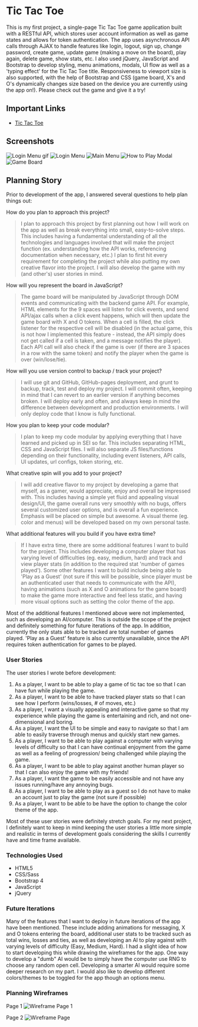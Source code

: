 # Tic Tac Toe

This is my first project, a single-page Tic Tac Toe game application built with a RESTful API, which stores user account information as well as game states and allows for token authentication. The app uses asynchronous API calls through AJAX to handle features like login, logout, sign up, change password, create game, update game (making a move on the board), play again, delete game, show stats, etc. I also used jQuery, JavaScript and Bootstrap to develop styling, menu animations, modals, UI flow as well as a 'typing effect' for the Tic Tac Toe title. Responsiveness to viewport size is also supported, with the help of Bootstrap and CSS (game board, X's and O's dynamically changes size based on the device you are currently using the app on!). Please check out the game and give it a try!

## Important Links

* [Tic Tac Toe](https://perryfhuang.github.io/tictactoe/)

## Screenshots 

![Login Menu gif](https://i.imgur.com/QUu4Ptw.gif)
![Login Menu](https://i.imgur.com/nnqkPzf.png)
![Main Menu](https://i.imgur.com/emJf2y3.png)
![How to Play Modal](https://i.imgur.com/lC3H6B6.png)
![Game Board](https://i.imgur.com/sjJo31r.png)

## Planning Story

Prior to development of the app, I answered several questions to help plan things out:

How do you plan to approach this project?

>I plan to approach this project by first planning out how I will work on  the app as well as break everything into small, easy-to-solve steps. This  includes having a fundamental understanding of all the technologies and  languages involved that will make the project function (ex. understanding  how the API works, referencing documentation when necessary, etc.) I plan  to first hit every requirement for completing the project while also  putting my own creative flavor into the project. I will also develop the  game with my (and other's) user stories in mind.

How will you represent the board in JavaScript?

>The game board will be manipulated by JavaScript through DOM events and communicating with the backend game API. For example, HTML elements for the 9 spaces will listen for click events, and send API/ajax calls when a click event happens, which will then update the game board with X and O tokens. When a cell is filled, the click listener for the respective cell will be disabled (in the actual game, this is not how I implemented this feature - instead, the API simply does not get called if a cell is taken, and a message notifies the player). Each API call will also check if the game is over (if there are 3 spaces in a row with the same token) and notify the player when the game is over (win/lose/tie).

How will you use version control to backup / track your project?

>I will use git and GitHub, GitHub-pages deployment, and grunt to backup, track, test and deploy my project. I will commit often, keeping in mind that I can revert to an earlier version if anything becomes broken. I will deploy early and often, and always keep in mind the difference between development and production environments. I will only deploy code that I know is fully functional.


How you plan to keep your code modular?

>I plan to keep my code modular by applying everything that I have learned and picked up in SEI so far. This includes separating HTML, CSS and JavaScript files. I will also separate JS files/functions depending on their functionality, including event listeners, API calls, UI updates, url configs, token storing, etc.

What creative spin will you add to your project?

>I will add creative flavor to my project by developing a game that myself, as a gamer, would appreciate, enjoy and overall be impressed with. This includes having a simple yet fluid and appealing visual design/UI, the game overall runs very smoothly with no bugs, offers several customized user options, and is overall a fun experience. Emphasis will be placed on simple but awesome. A visual theme (eg. color and menus) will be developed based on my own personal taste.

What additional features will you build if you have extra time?

>If I have extra time, there are some additional features I want to build for the project. This includes developing a computer player that has varying level of difficulties (eg. easy, medium, hard) and track and view player stats (in addition to the required stat 'number of games played'). Some other features I want to build include being able to 'Play as a Guest' (not sure if this will be possible, since player must be an authenticated user that needs to communicate with the API), having animations (such as X and O animations for the game board) to make the game more interactive and feel less static, and having more visual options such as setting the color theme of the app.

Most of the additional features I mentioned above were not implemented, such as developing an AI/computer. This is outside the scope of the project and definitely something for future iterations of the app. In addition, currently the only stats able to be tracked are total number of games played. 'Play as a Guest' feature is also currently unavailable, since the API requires token authentication for games to be played.

### User Stories

The user stories I wrote before development:

1. As a player, I want to be able to play a game of tic tac toe so that I can have fun while playing the game.
2. As a player, I want to be able to have tracked player stats so that I can see how I perform (wins/losses, # of moves, etc.)
3. As a player, I want a visually appealing and interactive game so that my experience while playing the game is entertaining and rich, and not one-dimensional and boring.
4. As a player, I want the UI to be simple and easy to navigate so that I am able to easily traverse through menus and quickly start new games.
5. As a player, I want to be able to play against a computer with varying levels of difficulty so that I can have continual enjoyment from the game as well as a feeling of progression/ being challenged while playing the game.
6. As a player, I want to be able to play against another human player so that I can also enjoy the game with my friends!
7. As a player, I want the game to be easily accessible and not have any issues running/have any annoying bugs.
8. As a player, I want to be able to play as a guest so I do not have to make an account just to play the game (not sure if possible)
9. As a player, I want to be able to be have the option to change the color theme of the app.

Most of these user stories were definitely stretch goals. For my next project, I definitely want to keep in mind keeping the user stories a little more simple and realistic in terms of development goals considering the skills I currently have and time frame available.

### Technologies Used

* HTML5
* CSS/Sass
* Bootstrap 4
* JavaScript
* jQuery

### Future Iterations

Many of the features that I want to deploy in future iterations of the app have been mentioned. These include adding animations for messaging, X and O tokens entering the board, additional user stats to be tracked such as total wins, losses and ties, as well as developing an AI to play against with varying levels of difficulty (Easy, Medium, Hard). I had a slight idea of how to start developing this while drawing the wireframes for the app. One way to develop a "dumb" AI would be to simply have the computer use RNG to choose any random open cell. Developing a smarter AI would require some deeper research on my part. I would also like to develop different colors/themes to be toggled for the app though an options menu.

### Planning Wireframes

Page 1
![Wireframe Page 1](https://i.imgur.com/Q0J9NPw.jpg "Page 1")

Page 2
![Wireframe Page](https://i.imgur.com/MFwY4oh.jpg "Page 2")
